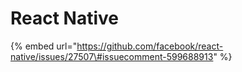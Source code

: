 # React Native

{% embed url="https://github.com/facebook/react-native/issues/27507\#issuecomment-599688913" %}



